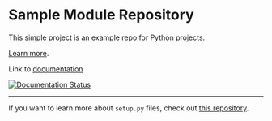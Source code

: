 Sample Module Repository
===
This simple project is an example repo for Python projects.

[Learn more](http://www.kennethreitz.org/essays/repository-structure-and-python).

Link to [documentation](https://martin-van-der-schelling-testthings.readthedocs-hosted.com/en/latest/?) 

[![Documentation Status](https://readthedocs.com/projects/martin-van-der-schelling-testthings/badge/?version=latest&token=4789a1be8673b18e867a9f0a00923fa8fb487eb0d0160fcb427f706c0540d04d)](https://martin-van-der-schelling-testthings.readthedocs-hosted.com/en/latest/?badge=latest)

---------------

If you want to learn more about `setup.py` files, check out [this repository](https://github.com/kennethreitz/setup.py).
